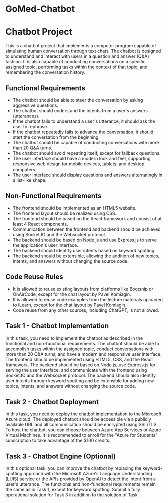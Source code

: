 # GoMed-Chatbot
# Chatbot Project

This is a chatbot project that implements a computer program capable of simulating human conversation through text chats. The chatbot is designed to understand and interact with users in a question and answer (Q&A) fashion. It is also capable of conducting conversations on a specific assigned topic, performing tasks within the context of that topic, and remembering the conversation history.

## Functional Requirements

- The chatbot should be able to steer the conversation by asking aggressive questions.
- The chatbot should understand the intents from a user's answers (utterances).
- If the chatbot fails to understand a user's utterance, it should ask the user to rephrase.
- If the chatbot repeatedly fails to advance the conversation, it should start the conversation from the beginning.
- The chatbot should be capable of conducting conversations with more than 20 Q&A turns.
- The chatbot should avoid repeating itself, except for fallback questions.
- The user interface should have a modern look and feel, supporting responsive web design for mobile devices, tablets, and desktop computers.
- The user interface should display questions and answers alternatingly in a list-like shape.

## Non-Functional Requirements

- The frontend should be implemented as an HTML5 website.
- The frontend layout should be realized using CSS.
- The frontend should be based on the React framework and consist of at least 4 React components.
- Communication between the frontend and backend should be achieved using Socket.IO and the Websocket protocol.
- The backend should be based on Node.js and use Express.js to serve the application's user interface.
- The backend should identify user intents based on keyword spotting.
- The backend should be extensible, allowing the addition of new topics, intents, and answers without changing the source code.

## Code Reuse Rules

- It is allowed to reuse existing layouts from platforms like Bootsnip or OnAirCode, except for the chat layout by Pavel Komiagin.
- It is allowed to reuse code examples from the lecture materials uploaded to iLearn, except for the chat layout by Pavel Komiagin.
- Code reuse from any other sources, including ChatGPT, is not allowed.

## Task 1 - Chatbot Implementation

In this task, you need to implement the chatbot as described in the functional and non-functional requirements. The chatbot should be able to accomplish tasks within the assigned topic, conduct conversations with more than 20 Q&A turns, and have a modern and responsive user interface. The frontend should be implemented using HTML5, CSS, and the React framework. The backend should be based on Node.js, use Express.js for serving the user interface, and communicate with the frontend using Socket.IO and the Websocket protocol. The backend should also identify user intents through keyword spotting and be extensible for adding new topics, intents, and answers without changing the source code.

## Task 2 - Chatbot Deployment

In this task, you need to deploy the chatbot implementation to the Microsoft Azure cloud. The deployed chatbot should be accessible via a publicly available URL and all communication should be encrypted using SSL/TLS. To host the chatbot, you can choose between Azure App Services or Azure Virtual Machines. It is recommended to enroll for the "Azure for Students" subscription to take advantage of the $100 credits.

## Task 3 - Chatbot Engine (Optional)

In this optional task, you can improve the chatbot by replacing the keyword-spotting approach with the Microsoft Azure's Language Understanding (LUIS) service or the APIs provided by OpenAI to detect the intent from a user's utterance. The functional and non-functional requirements remain the same as in Task 1, except for keyword spotting. Submit a fully operational solution for Task 3 in addition to the solution of Task
